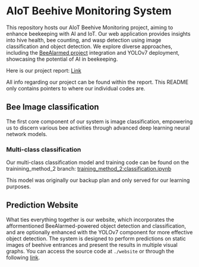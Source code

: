 # AIoT Beehive Monitoring System

This repository hosts our AIoT Beehive Monitoring project, aiming to enhance beekeeping with AI and IoT. Our web application provides insights into hive health, bee counting, and wasp detection using image classification and object detection. We explore diverse approaches, including the [BeeAlarmed project](https://github.com/BeeAlarmed/BeeAlarmed) integration and YOLOv7 deployment, showcasing the potential of AI in beekeeping.

Here is our project report: [Link](https://drive.google.com/file/d/1mBOaYGjJRPZtV_cR9se_-DsUp4MsGhS4/view?usp=sharing)

All info regarding our project can be found within the report. This README only contains pointers to where our individual codes are.

## Bee Image classification

The first core component of our system is image classification, empowering us to discern various bee activities through advanced deep learning neural network models.

### Multi-class classification

Our multi-class classification model and training code can be found on the trainining_method_2 branch: [training_method_2:classification.ipynb](https://github.com/WataNekko/aiot-beehive/blob/training_method_2/classification.ipynb)

This model was originally our backup plan and only served for our learning purposes.

## Prediction Website

What ties everything together is our website, which incorporates the afformentioned BeeAlarmed-powered object detection and classification, and are optionally enhanced with the YOLOv7 component for more effective object detection. The system is designed to perform predictions on static images of beehive entrances and present the results in multiple visual graphs. You can access the source code at `./website` or through the following [link](https://github.com/18874studentvgu/M-24_AIBeeSite/).
